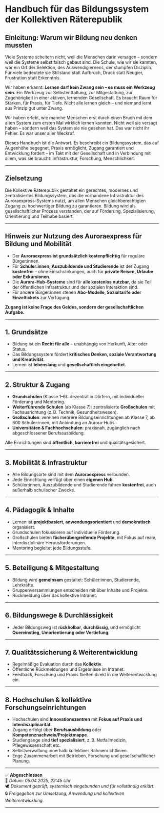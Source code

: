 # Handbuch für das Bildungssystem der Kollektiven Räterepublik
<!--
Autor: Fabio Weidner
Version: 1.0
Sektion: Bildung & Forschung
Veröffentlichung: April 2025
-->

## Einleitung: Warum wir Bildung neu denken mussten

Viele Systeme scheitern nicht, weil die Menschen darin versagen – sondern weil die Systeme selbst falsch gebaut sind. Die Schule, wie wir sie kannten, war ein Ort der Selektion, des Auswendiglernens, der stumpfen Disziplin. Für viele bedeutete sie Stillstand statt Aufbruch, Druck statt Neugier, Frustration statt Erkenntnis.

Wir haben erkannt: **Lernen darf kein Zwang sein – es muss ein Werkzeug sein.** Ein Werkzeug zur Selbstentfaltung, zur Mitgestaltung, zur Zugehörigkeit in einer aktiven, lernenden Gesellschaft. Es braucht Raum für Stärken, für Praxis, für Tiefe. Nicht alle lernen gleich – und niemand lernt aus Prinzip gut unter Zwang.

Wir haben erlebt, wie manche Menschen erst durch einen Bruch mit dem alten System zum ersten Mal wirklich lernen konnten. Nicht weil sie versagt haben – sondern weil das System sie nie gesehen hat. Das war nicht ihr Fehler. Es war unser aller Weckruf.

Dieses Handbuch ist die Antwort. Es beschreibt ein Bildungssystem, das auf Augenhöhe begegnet, Praxis ermöglicht, Zugang garantiert und Entwicklung fordert – im Takt mit der Gesellschaft und in Verbindung mit allem, was sie braucht: Infrastruktur, Forschung, Menschlichkeit.

---

## Zielsetzung

Die Kollektive Räterepublik gestaltet ein gerechtes, modernes und zentralisiertes Bildungssystem, das die vorhandene Infrastruktur des Auroraexpress-Systems nutzt, um allen Menschen gleichberechtigten Zugang zu hochwertiger Bildung zu garantieren. Bildung wird als gesellschaftlicher Prozess verstanden, der auf Förderung, Spezialisierung, Orientierung und Teilhabe basiert.

---

## Hinweis zur Nutzung des Auroraexpress für Bildung und Mobilität

- Der **Auroraexpress ist grundsätzlich kostenpflichtig** für reguläre Bürger:innen.
- Für **Schüler:innen, Auszubildende und Studierende** ist der Zugang **kostenfrei** – ohne Einschränkungen, auch für **private Reisen, Urlaube oder Exkursionen**.
- Die **Aurora-Hub-Systeme** sind für **alle kostenlos nutzbar**, da sie Teil der öffentlichen Infrastruktur und der sozialen Interaktion sind.
- Für andere Bürger:innen stehen **Abo-Modelle, Sozialtarife oder Einzeltickets** zur Verfügung.

**Zugang ist keine Frage des Geldes, sondern der gesellschaftlichen Aufgabe.**

---

## 1. Grundsätze

- Bildung ist ein **Recht für alle** – unabhängig von Herkunft, Alter oder Status.
- Das Bildungssystem fördert **kritisches Denken, soziale Verantwortung und Kreativität**.
- Lernen ist **lebenslang** und **gesellschaftlich eingebettet**.

---

## 2. Struktur & Zugang

- **Grundschulen** (Klasse 1–6): dezentral in Dörfern, mit individueller Förderung und Mentoring.
- **Weiterführende Schulen** (ab Klasse 7): zentralisierte **Großschulen** mit Fachausrichtung (z. B. Technik, Gesundheitswesen).
- **Großschulen**: vereinen mehrere Bildungseinrichtungen ab Klasse 7, ab 600 Schüler:innen, mit Anbindung an Aurora-Hubs.
- **Universitäten & Fachhochschulen**: praxisnah, zugänglich nach abgeschlossener Berufsausbildung.

Alle Einrichtungen sind **öffentlich**, **barrierefrei** und qualitätsgesichert.

---

## 3. Mobilität & Infrastruktur

- Alle Bildungsorte sind mit dem **Auroraexpress** verbunden.
- Jede Einrichtung verfügt über einen **eigenen Hub**.
- Schüler:innen, Auszubildende und Studierende fahren **kostenfrei**, auch außerhalb schulischer Zwecke.

---

## 4. Pädagogik & Inhalte

- Lernen ist **projektbasiert**, **anwendungsorientiert** und **demokratisch** organisiert.
- Grundschulen fokussieren auf individuelle Förderung.
- Großschulen bieten **fächerübergreifende Projekte**, mit Fokus auf reale, interdisziplinäre Herausforderungen.
- Mentoring begleitet jede Bildungsstufe.

---

## 5. Beteiligung & Mitgestaltung

- Bildung wird **gemeinsam** gestaltet: Schüler:innen, Studierende, Lehrkräfte.
- Gruppenversammlungen entscheiden mit über Inhalte und Projekte.
- Rückmeldung über das kollektive Intranet.

---

## 6. Bildungswege & Durchlässigkeit

- Jeder Bildungsweg ist **rückholbar**, **durchlässig**, und ermöglicht **Quereinstieg, Umorientierung oder Vertiefung**.

---

## 7. Qualitätssicherung & Weiterentwicklung

- Regelmäßige Evaluation durch das **Kollektiv**.
- Öffentliche Rückmeldungen und Ergebnisse im Intranet.
- Feedback, Forschung und Praxis fließen direkt in die Weiterentwicklung ein.

---

## 8. Hochschulen & kollektive Forschungseinrichtungen

- Hochschulen sind **Innovationszentren** mit **Fokus auf Praxis und Interdisziplinarität**.
- Zugang erfolgt über **Berufsausbildung** oder **Kompetenznachweis/Projektmappe**.
- Studiengänge sind **tief spezialisiert**, z. B. Notfallmedizin, Pflegewissenschaft etc.
- Selbstverwaltung innerhalb kollektiver Rahmenrichtlinien.
- Enge Zusammenarbeit mit Betrieben, Forschung und gesellschaftlicher Planung.

---

✅ **Abgeschlossen**  
📅 *Datum: 05.04.2025, 22:45 Uhr*  
🕊️ *Dokument geprüft, systemisch eingebunden und für vollständig erklärt.*  
🔒 *Freigegeben zur Umsetzung, Anwendung und kollektiven Weiterentwicklung.*

---

